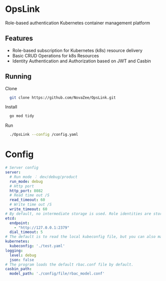 
# OpsLink

Role-based authentication Kubernetes container management platform


## Features

- Role-based subscription for Kubernetes (k8s) resource delivery
- Basic CRUD Operations for k8s Resources
- Identity Authentication and Authorization based on JWT and Casbin

## Running

Clone

```bash
  git clone https://github.com/NovaZee/OpsLink.git
```

Install

```bash
  go mod tidy
```

Run

```bash
  ./OpsLink --config /config.yaml
```



# Config

```yaml
# Server config
server:
  # Run mode ： dev/debug/product
  run_mode: debug
  # Http port
  http_port: 8082
  # Read time out /S
  read_timeout: 60
  # Write time out /S
  write_timeout: 60
# By default, no intermediate storage is used. Role identities are stored locally in binary files, and extensibility allows configuration with etcd.
etcd:
  endpoint:
    - "http://127.0.0.1:2379"
  dial_timeout: 5
# The default is to read the local kubeconfig file, but you can also manually specify or upload files that are not system-loaded (note permissions, as they might prevent communication with the API server).
kubernetes:
  kubeconfig: './test.yaml'
logging:
  level: debug
  json: false
# The program loads the default rbac.conf file by default.
casbin_path:
  model_path: './config/file/rbac_model.conf'
```

